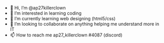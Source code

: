 - 👋 Hi, I’m @ap27killerclown
- 👀 I’m interested in learning coding
- 🌱 I’m currently learning web designing (html5/css)
- 💞️ I’m looking to collaborate on anything helping me understand more in IT
- 📫 How to reach me ap27_killerclown #4087 (discord) 

<!---
ap27killerclown/ap27killerclown is a ✨ special ✨ repository because its `README.md` (this file) appears on your GitHub profile.
You can click the Preview link to take a look at your changes.
--->

